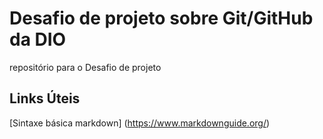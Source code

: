 # Desafio de projeto sobre Git/GitHub da DIO
repositório para o Desafio de projeto

## Links Úteis 
[Sintaxe básica markdown] (https://www.markdownguide.org/)
